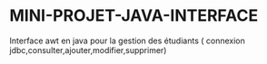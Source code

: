 # MINI-PROJET-JAVA-INTERFACE
Interface awt en java pour la gestion des étudiants ( connexion jdbc,consulter,ajouter,modifier,supprimer)
